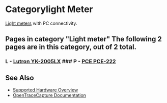 # Categorylight Meter

[Light meters](https://en.wikipedia.org/wiki/Light_meter) with PC connectivity. 
## Pages in category "Light meter" The following 2 pages are in this category, out of 2 total. 
### L \- [Lutron YK-2005LX](Lutron_YK-2005LX.html "Lutron YK-2005LX") ### P \- [PCE PCE-222](PCE_PCE-222.html "PCE PCE-222")

## See Also
- [Supported Hardware Overview](../supported-hardware.md)
- [OpenTraceCapture Documentation](../../opentracecapture/overview.md)
